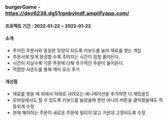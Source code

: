 ### burgerGame - https://dev6238.dg51rpnbylndf.amplifyapp.com/
#### 프로젝트 기간 : 2022-01-22 ~ 2022-01-23
#### 소개
- 주어진 주문서와 동일한 모양이 되도록 키보드를 눌러 재료를 쌓는 게임
- 주문서에 맞게 완성할 수록 주어지는 시간이 점점 줄어든다.
- 시간이 지날수록 기존 주문에 더해 추가적인 주문이 들어온다.
- 적절한 사운드를 통해 재미 요소 추가

#### 개선점
- 재료를 쌓을 때 위에서 아래로 내려오는 애니메이션을 추가하면 더 재밌을듯
- 모바일에서도 할 수 있도록 키보드를 눌렀을때 뿐만 아니라 버튼을 클릭했을때도 작동되게 수정
- 현재  해야하는 주문이 새로운 주문에 밀리지 않고 가운데 고정되도록 수정
